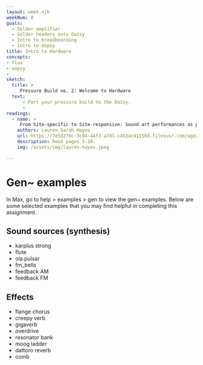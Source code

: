 ```yaml
---
layout: week.njk
weekNum: 8
goals: 
  - Solder amplifier 
  - Solder headers onto Daisy 
  - Intro to breadboarding 
  - Intro to Oopsy
title: Intro to Hardware
concepts: 
- flux 
- oopsy 
- 
sketch: 
  title: >  
     Pressure Build no. 2: Welcome to Hardware 
  text:     
      - Port your pressure build to the Daisy. 
      -  
readings:
  - name: > 
     From Site-specific to Site-responsive: Sound art performances as participatory milieu
    authors: Lauren Sarah Hayes
    url: https://7e5d27bc-3c64-44f3-a7d1-c453ac411593.filesusr.com/ugd/f48bdc_53cdaed3bde24223ad2d2ec9073edce6.pdf
    description: Read pages 5-10.
    img: /assets/img/lauren-hayes.jpeg

---
```


# Gen~ examples

In Max, go to help > examples > gen to view the gen~ examples. Below are some selected examples that you may find helpful in completing this assignment.

## Sound sources (synthesis)

- karplus strong
- flute
- ola.pulsar
- fm_bells
- feedback AM
- feedback FM

## Effects

- flange chorus
- creepy verb
- gigaverb
- overdrive
- resonator bank
- moog ladder
- dattoro reverb
- comb
